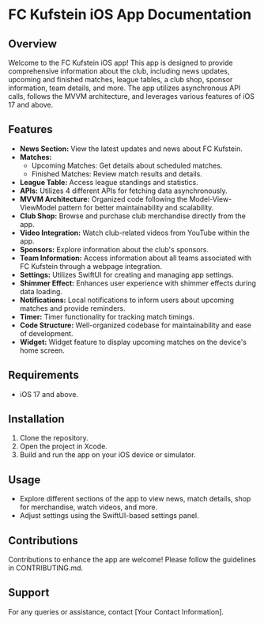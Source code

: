 # FC Kufstein iOS App Documentation

## Overview
Welcome to the FC Kufstein iOS app! This app is designed to provide comprehensive information about the club, including news updates, upcoming and finished matches, league tables, a club shop, sponsor information, team details, and more. The app utilizes asynchronous API calls, follows the MVVM architecture, and leverages various features of iOS 17 and above.

## Features
- **News Section:** View the latest updates and news about FC Kufstein.
- **Matches:**
  - Upcoming Matches: Get details about scheduled matches.
  - Finished Matches: Review match results and details.
- **League Table:** Access league standings and statistics.
- **APIs:** Utilizes 4 different APIs for fetching data asynchronously.
- **MVVM Architecture:** Organized code following the Model-View-ViewModel pattern for better maintainability and scalability.
- **Club Shop:** Browse and purchase club merchandise directly from the app.
- **Video Integration:** Watch club-related videos from YouTube within the app.
- **Sponsors:** Explore information about the club's sponsors.
- **Team Information:** Access information about all teams associated with FC Kufstein through a webpage integration.
- **Settings:** Utilizes SwiftUI for creating and managing app settings.
- **Shimmer Effect:** Enhances user experience with shimmer effects during data loading.
- **Notifications:** Local notifications to inform users about upcoming matches and provide reminders.
- **Timer:** Timer functionality for tracking match timings.
- **Code Structure:** Well-organized codebase for maintainability and ease of development.
- **Widget:** Widget feature to display upcoming matches on the device's home screen.

## Requirements
- iOS 17 and above.

## Installation
1. Clone the repository.
2. Open the project in Xcode.
3. Build and run the app on your iOS device or simulator.

## Usage
- Explore different sections of the app to view news, match details, shop for merchandise, watch videos, and more.
- Adjust settings using the SwiftUI-based settings panel.

## Contributions
Contributions to enhance the app are welcome! Please follow the guidelines in CONTRIBUTING.md.

## Support
For any queries or assistance, contact [Your Contact Information].

